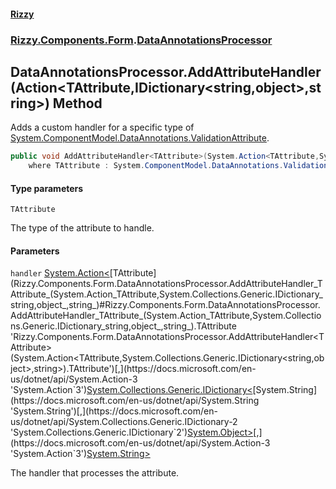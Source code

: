 #### [Rizzy](index 'index')
### [Rizzy.Components.Form](Rizzy.Components.Form 'Rizzy.Components.Form').[DataAnnotationsProcessor](Rizzy.Components.Form.DataAnnotationsProcessor 'Rizzy.Components.Form.DataAnnotationsProcessor')

## DataAnnotationsProcessor.AddAttributeHandler<TAttribute>(Action<TAttribute,IDictionary<string,object>,string>) Method

Adds a custom handler for a specific type of [System.ComponentModel.DataAnnotations.ValidationAttribute](https://docs.microsoft.com/en-us/dotnet/api/System.ComponentModel.DataAnnotations.ValidationAttribute 'System.ComponentModel.DataAnnotations.ValidationAttribute').

```csharp
public void AddAttributeHandler<TAttribute>(System.Action<TAttribute,System.Collections.Generic.IDictionary<string,object>,string> handler)
    where TAttribute : System.ComponentModel.DataAnnotations.ValidationAttribute;
```
#### Type parameters

<a name='Rizzy.Components.Form.DataAnnotationsProcessor.AddAttributeHandler_TAttribute_(System.Action_TAttribute,System.Collections.Generic.IDictionary_string,object_,string_).TAttribute'></a>

`TAttribute`

The type of the attribute to handle.
#### Parameters

<a name='Rizzy.Components.Form.DataAnnotationsProcessor.AddAttributeHandler_TAttribute_(System.Action_TAttribute,System.Collections.Generic.IDictionary_string,object_,string_).handler'></a>

`handler` [System.Action&lt;](https://docs.microsoft.com/en-us/dotnet/api/System.Action-3 'System.Action`3')[TAttribute](Rizzy.Components.Form.DataAnnotationsProcessor.AddAttributeHandler_TAttribute_(System.Action_TAttribute,System.Collections.Generic.IDictionary_string,object_,string_)#Rizzy.Components.Form.DataAnnotationsProcessor.AddAttributeHandler_TAttribute_(System.Action_TAttribute,System.Collections.Generic.IDictionary_string,object_,string_).TAttribute 'Rizzy.Components.Form.DataAnnotationsProcessor.AddAttributeHandler<TAttribute>(System.Action<TAttribute,System.Collections.Generic.IDictionary<string,object>,string>).TAttribute')[,](https://docs.microsoft.com/en-us/dotnet/api/System.Action-3 'System.Action`3')[System.Collections.Generic.IDictionary&lt;](https://docs.microsoft.com/en-us/dotnet/api/System.Collections.Generic.IDictionary-2 'System.Collections.Generic.IDictionary`2')[System.String](https://docs.microsoft.com/en-us/dotnet/api/System.String 'System.String')[,](https://docs.microsoft.com/en-us/dotnet/api/System.Collections.Generic.IDictionary-2 'System.Collections.Generic.IDictionary`2')[System.Object](https://docs.microsoft.com/en-us/dotnet/api/System.Object 'System.Object')[&gt;](https://docs.microsoft.com/en-us/dotnet/api/System.Collections.Generic.IDictionary-2 'System.Collections.Generic.IDictionary`2')[,](https://docs.microsoft.com/en-us/dotnet/api/System.Action-3 'System.Action`3')[System.String](https://docs.microsoft.com/en-us/dotnet/api/System.String 'System.String')[&gt;](https://docs.microsoft.com/en-us/dotnet/api/System.Action-3 'System.Action`3')

The handler that processes the attribute.